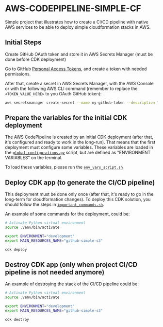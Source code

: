 # AWS-CODEPIPELINE-SIMPLE-CF

Simple project that illustrates how to create a CI/CD pipeline with native AWS services to be able to deploy simple cloudformation stacks in AWS.

## Initial Steps

Create GitHub OAuth token and store it in AWS Secrets Manager (must be done before CDK deployment)

Go to GitHub [Personal Access Tokens](https://github.com/settings/tokens), and create a token with needed permissions. <br>

After that, create a secret in AWS Secrets Manager, with the AWS Console or with the following AWS CLI command (remember to replace the `<TOKEN_VALUE_HERE>` to you OAuth GitHub token):

```bash
aws secretsmanager create-secret --name my-github-token --description "Personal GitHub Token for CodePipeline Access" --secret-string '{"token":"<TOKEN_VALUE_HERE>"}' --tags '[{"Key":"Environment","Value":"Production"},{"Key":"Owner","Value":"san99tiago"}]' --region us-east-1
```

## Prepare the variables for the initial CDK deployment

The AWS CodePipeline is created by an initial CDK deployment (after that, it's configured and ready to work in the long-run). That means that the first deployment must configure some variables. These variables are loaded in the [`global_configurations.py`](cdk-pipeline/global_configurations.py) script, but are defined as "ENVIRONMENT VARIABLES" on the terminal. <br>

To load these variables, please run the [`env_vars_script.sh`](env_vars_script.sh)

## Deploy CDK app (to generate the CI/CD pipeline)

This deployment must be done only once (after that, it's ready to go in the long-term for cloudformation changes). To deploy this CDK solution, you should follow the steps in [`important_commands.sh`](important_commands.sh). <br>

An example of some commands for the deployment, could be:

```bash
# Activate Python virtual environment
source .venv/bin/activate

export ENVIRONMENT="development"
export MAIN_RESOURCES_NAME="github-simple-s3"

cdk deploy
```

## Destroy CDK app (only when project CI/CD pipeline is not needed anymore)

An example of destroying the stack of the CI/CD pipeline could be:

```bash
# Activate Python virtual environment
source .venv/bin/activate

export ENVIRONMENT="development"
export MAIN_RESOURCES_NAME="github-simple-s3"

cdk destroy
```
